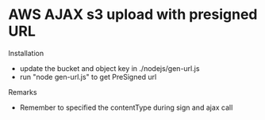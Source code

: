 # AWS AJAX s3 upload with presigned URL

Installation
- update the bucket and object key in ./nodejs/gen-url.js
- run "node gen-url.js" to get PreSigned url

Remarks
- Remember to specified the contentType during sign and ajax call
